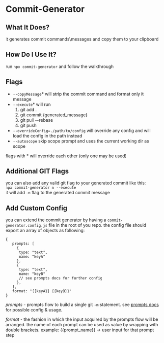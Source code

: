 # Commit-Generator

## What It Does?

it generates commit commands\messages and copy them to your clipboard

## How Do I Use It?

run `npx commit-generator` and follow the walkthrough <br/>

## Flags

- `--copyMessage`\* will strip the commit command and format only it message
- `--execute`\* will run
  1. git add .
  2. git commit {generated_message}
  3. git pull --rebase
  4. git push
- `--overrideConfig=./path/to/config` will override any config and will load the config in the path instead
- `--autoscope` skip scope prompt and uses the current working dir as scope

flags with \* will override each other (only one may be used)

## Additional GIT Flags

you can also add any valid git flag to your generated commit like this: <br>
`npx commit-generator n --execute` <br>
it will add `-n` flag to the generated commit message

## Add Custom Config

you can extend the commit generator by having a `commit-generator.config.js` file in the root of you repo.
the config file should export an array of objects as following:

```
{
   prompts: [
     {
      type: "text",
      name: "keyA"
     },
     {
      type: "text",
      name: "keyB"
      // see prompts docs for further config
     },
   ],
   format: "{{keyA}} {{keyB}}"
}
```

_prompts_ - prompts flow to build a single git `-m` statement. see [prompts docs](https://github.com/terkelg/prompts#readme) for possible config & usage.

_format_ - the fashion in which the input acquired by the prompts flow will be arranged. the name of each prompt can be used as value by wrapping with double brackets. example: {{prompt_name}} -> user input for that prompt step
